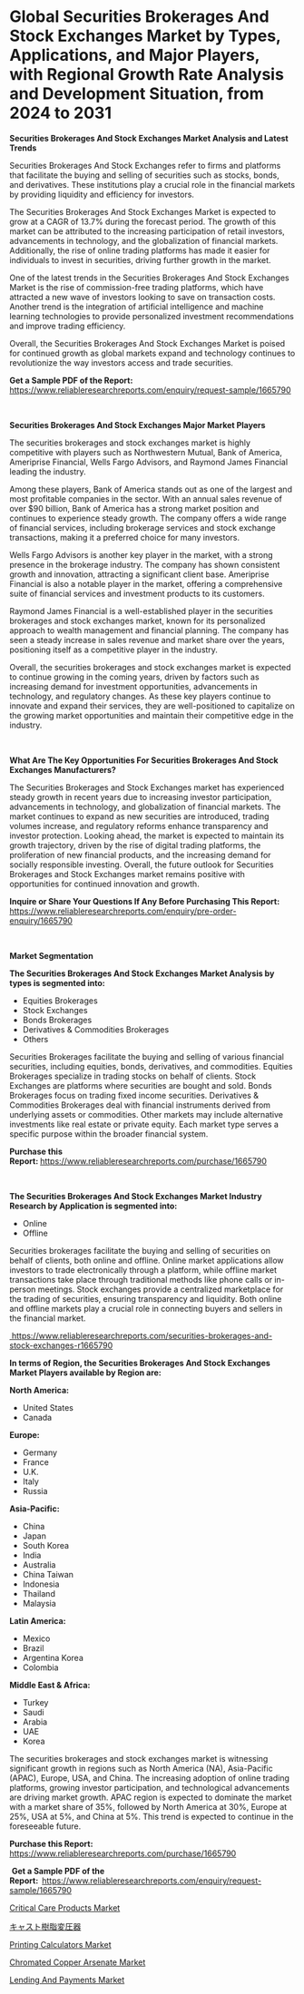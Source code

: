 <p><h1>Global Securities Brokerages And Stock Exchanges Market by Types, Applications, and Major Players, with Regional Growth Rate Analysis and Development Situation, from 2024 to 2031</h1></p><p><strong>Securities Brokerages And Stock Exchanges Market Analysis and Latest Trends</strong></p>
<p><p>Securities Brokerages And Stock Exchanges refer to firms and platforms that facilitate the buying and selling of securities such as stocks, bonds, and derivatives. These institutions play a crucial role in the financial markets by providing liquidity and efficiency for investors.</p><p>The Securities Brokerages And Stock Exchanges Market is expected to grow at a CAGR of 13.7% during the forecast period. The growth of this market can be attributed to the increasing participation of retail investors, advancements in technology, and the globalization of financial markets. Additionally, the rise of online trading platforms has made it easier for individuals to invest in securities, driving further growth in the market.</p><p>One of the latest trends in the Securities Brokerages And Stock Exchanges Market is the rise of commission-free trading platforms, which have attracted a new wave of investors looking to save on transaction costs. Another trend is the integration of artificial intelligence and machine learning technologies to provide personalized investment recommendations and improve trading efficiency.</p><p>Overall, the Securities Brokerages And Stock Exchanges Market is poised for continued growth as global markets expand and technology continues to revolutionize the way investors access and trade securities.</p></p>
<p><strong>Get a Sample PDF of the Report:&nbsp;</strong> <a href="https://www.reliableresearchreports.com/enquiry/request-sample/1665790">https://www.reliableresearchreports.com/enquiry/request-sample/1665790</a></p>
<p>&nbsp;</p>
<p><strong>Securities Brokerages And Stock Exchanges Major Market Players</strong></p>
<p><p>The securities brokerages and stock exchanges market is highly competitive with players such as Northwestern Mutual, Bank of America, Ameriprise Financial, Wells Fargo Advisors, and Raymond James Financial leading the industry. </p><p>Among these players, Bank of America stands out as one of the largest and most profitable companies in the sector. With an annual sales revenue of over $90 billion, Bank of America has a strong market position and continues to experience steady growth. The company offers a wide range of financial services, including brokerage services and stock exchange transactions, making it a preferred choice for many investors.</p><p>Wells Fargo Advisors is another key player in the market, with a strong presence in the brokerage industry. The company has shown consistent growth and innovation, attracting a significant client base. Ameriprise Financial is also a notable player in the market, offering a comprehensive suite of financial services and investment products to its customers.</p><p>Raymond James Financial is a well-established player in the securities brokerages and stock exchanges market, known for its personalized approach to wealth management and financial planning. The company has seen a steady increase in sales revenue and market share over the years, positioning itself as a competitive player in the industry.</p><p>Overall, the securities brokerages and stock exchanges market is expected to continue growing in the coming years, driven by factors such as increasing demand for investment opportunities, advancements in technology, and regulatory changes. As these key players continue to innovate and expand their services, they are well-positioned to capitalize on the growing market opportunities and maintain their competitive edge in the industry.</p></p>
<p>&nbsp;</p>
<p><strong>What Are The Key Opportunities For Securities Brokerages And Stock Exchanges Manufacturers?</strong></p>
<p><p>The Securities Brokerages and Stock Exchanges market has experienced steady growth in recent years due to increasing investor participation, advancements in technology, and globalization of financial markets. The market continues to expand as new securities are introduced, trading volumes increase, and regulatory reforms enhance transparency and investor protection. Looking ahead, the market is expected to maintain its growth trajectory, driven by the rise of digital trading platforms, the proliferation of new financial products, and the increasing demand for socially responsible investing. Overall, the future outlook for Securities Brokerages and Stock Exchanges market remains positive with opportunities for continued innovation and growth.</p></p>
<p><strong>Inquire or Share Your Questions If Any Before Purchasing This Report:</strong> <a href="https://www.reliableresearchreports.com/enquiry/pre-order-enquiry/1665790">https://www.reliableresearchreports.com/enquiry/pre-order-enquiry/1665790</a></p>
<p>&nbsp;</p>
<p><strong>Market Segmentation</strong></p>
<p><strong>The Securities Brokerages And Stock Exchanges Market Analysis by types is segmented into:</strong></p>
<p><ul><li>Equities Brokerages</li><li>Stock Exchanges</li><li>Bonds Brokerages</li><li>Derivatives & Commodities Brokerages</li><li>Others</li></ul></p>
<p><p>Securities Brokerages facilitate the buying and selling of various financial securities, including equities, bonds, derivatives, and commodities. Equities Brokerages specialize in trading stocks on behalf of clients. Stock Exchanges are platforms where securities are bought and sold. Bonds Brokerages focus on trading fixed income securities. Derivatives & Commodities Brokerages deal with financial instruments derived from underlying assets or commodities. Other markets may include alternative investments like real estate or private equity. Each market type serves a specific purpose within the broader financial system.</p></p>
<p><strong>Purchase this Report:&nbsp;</strong><a href="https://www.reliableresearchreports.com/purchase/1665790">https://www.reliableresearchreports.com/purchase/1665790</a></p>
<p>&nbsp;</p>
<p><strong>The Securities Brokerages And Stock Exchanges Market Industry Research by Application is segmented into:</strong></p>
<p><ul><li>Online</li><li>Offline</li></ul></p>
<p><p>Securities brokerages facilitate the buying and selling of securities on behalf of clients, both online and offline. Online market applications allow investors to trade electronically through a platform, while offline market transactions take place through traditional methods like phone calls or in-person meetings. Stock exchanges provide a centralized marketplace for the trading of securities, ensuring transparency and liquidity. Both online and offline markets play a crucial role in connecting buyers and sellers in the financial market.</p></p>
<p><a href="https://www.reliableresearchreports.com/securities-brokerages-and-stock-exchanges-r1665790">&nbsp;https://www.reliableresearchreports.com/securities-brokerages-and-stock-exchanges-r1665790</a></p>
<p><strong>In terms of Region, the Securities Brokerages And Stock Exchanges Market Players available by Region are:</strong></p>
<p>
    <p> <strong> North America: </strong>
        <ul>
            <li>United States</li>
            <li>Canada</li>
        </ul>
        </p> 
    <p> <strong> Europe: </strong>
        <ul>
            <li>Germany</li>
            <li>France</li>
            <li>U.K.</li>
            <li>Italy</li>
            <li>Russia</li>
        </ul>
        </p> 
    <p> <strong> Asia-Pacific: </strong>
        <ul>
            <li>China</li>
            <li>Japan</li>
            <li>South Korea</li>
            <li>India</li>
            <li>Australia</li>
            <li>China Taiwan</li>
            <li>Indonesia</li>
            <li>Thailand</li>
            <li>Malaysia</li>
        </ul>
        </p> 
    <p> <strong> Latin America: </strong>
        <ul>
            <li>Mexico</li>
            <li>Brazil</li>
            <li>Argentina Korea</li>
            <li>Colombia</li>
        </ul>
        </p> 
    <p> <strong> Middle East & Africa: </strong>
        <ul>
            <li>Turkey</li>
            <li>Saudi</li>
            <li>Arabia</li>
            <li>UAE</li>
            <li>Korea</li>
        </ul>
    </p>
    </p>
<p><p>The securities brokerages and stock exchanges market is witnessing significant growth in regions such as North America (NA), Asia-Pacific (APAC), Europe, USA, and China. The increasing adoption of online trading platforms, growing investor participation, and technological advancements are driving market growth. APAC region is expected to dominate the market with a market share of 35%, followed by North America at 30%, Europe at 25%, USA at 5%, and China at 5%. This trend is expected to continue in the foreseeable future.</p></p>
<p><strong>Purchase this Report: </strong><a href="https://www.reliableresearchreports.com/purchase/1665790">https://www.reliableresearchreports.com/purchase/1665790</a></p>
<p>&nbsp;<strong>Get a Sample PDF of the Report:&nbsp;&nbsp;</strong><a href="https://www.reliableresearchreports.com/enquiry/request-sample/1665790">https://www.reliableresearchreports.com/enquiry/request-sample/1665790</a></p>
<p><strong></strong></p>
<p><p><a href="https://www.linkedin.com/pulse/critical-care-products-market-competitive-analysis-trends-forecast-ntqif?trackingId=xzhcPzwP0dUmPo8zJxpMdw%3D%3D">Critical Care Products Market</a></p><p><a href="https://github.com/one-cool-chick/Market-Research-Report-List-1/blob/main/304833661980.md">キャスト樹脂変圧器</a></p><p><a href="https://issuu.com/reportprime-2/docs/printing-calculators-market-size-2030.pptx">Printing Calculators Market</a></p><p><a href="https://www.linkedin.com/pulse/chromated-copper-arsenate-market-size-growth-outlook-from-2024-rrntf">Chromated Copper Arsenate Market</a></p><p><a href="https://github.com/gladysalidde/Market-Research-Report-List-1/blob/main/lending-and-payments-market.md">Lending And Payments Market</a></p></p>